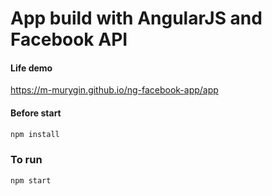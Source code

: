 # App build with AngularJS and Facebook API

#### Life demo
https://m-murygin.github.io/ng-facebook-app/app

#### Before start
```sh
npm install
```

### To run
```
npm start
```
